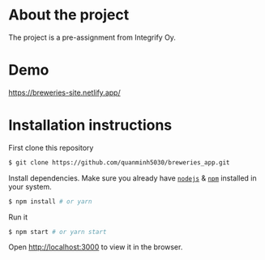 # About the project
The project is a pre-assignment from Integrify Oy. 

# Demo
https://breweries-site.netlify.app/

# Installation instructions
First clone this repository

```bash
$ git clone https://github.com/quanminh5030/breweries_app.git
```

Install dependencies. Make sure you already have [`nodejs`](https://nodejs.org/en/) & [`npm`](https://www.npmjs.com/) installed in your system.

```bash
$ npm install # or yarn
```

Run it
```bash
$ npm start # or yarn start
```
Open [http://localhost:3000](http://localhost:3000) to view it in the browser.


